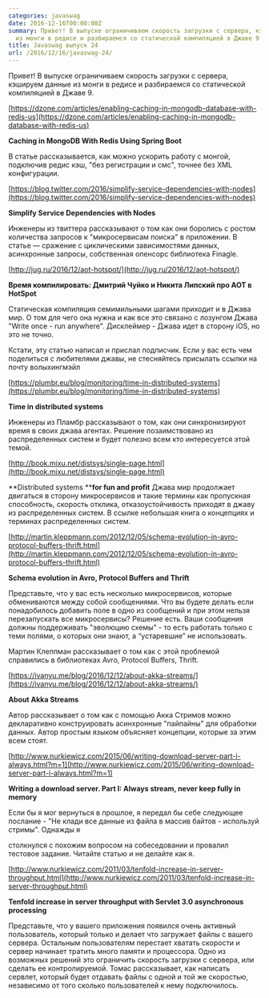 ```yaml
---
categories: javaswag
date: 2016-12-16T00:00:00Z
summary: Привет! В выпуске ограничиваем скорость загрузки с сервера, кэшируем данные
  из монги в редисе и разбираемся со статической компиляцией в Джаве 9.
title: Javaswag выпуск 24
url: /2016/12/16/javaswag-24/
---
```


Привет! В выпуске ограничиваем скорость загрузки с сервера, кэшируем данные из монги в редисе и разбираемся со статической компиляцией в Джаве 9.

[https://dzone.com/articles/enabling-caching-in-mongodb-database-with-redis-us](https://dzone.com/articles/enabling-caching-in-mongodb-database-with-redis-us)

**Caching in MongoDB With Redis Using Spring Boot**

В статье рассказывается, как можно ускорить работу с монгой, подключив редис кэш, "без регистрации и смс", точнее без XML конфигурации. 

[https://blog.twitter.com/2016/simplify-service-dependencies-with-nodes](https://blog.twitter.com/2016/simplify-service-dependencies-with-nodes)

**Simplify Service Dependencies with Nodes**

Инженеры из твиттера рассказывают о том как они боролись с ростом количества запросов к "микросервисам поиска" в приложении. В статье — сражение с циклическими зависимостями данных, асинхронные запросы, собственная опенсорс библиотека Finagle.

[http://jug.ru/2016/12/aot-hotspot/](http://jug.ru/2016/12/aot-hotspot/)

**Время компилировать: Дмитрий Чуйко и Никита Липский про AOT в HotSpot**

Статическая компиляция семимильными шагами приходит и в Джава мир. О том для чего она нужна и как все это связано с лозунгом Джава "Write once - run anywhere".
Дисклеймер - Джава идет в сторону iOS, но это не точно. 

Кстати, эту статью написал и прислал подписчик. Если у вас есть чем поделиться с любителями джавы, не стесняйтесь присылать ссылки на почту волыхингмэйл

[https://plumbr.eu/blog/monitoring/time-in-distributed-systems](https://plumbr.eu/blog/monitoring/time-in-distributed-systems)

**Time in distributed systems**

Инженеры из Пламбр рассказывают о том, как они синхронизируют время в своих джава агентах. Решение позаимствовано из распределенных систем и будет полезно всем кто интересуется этой темой.

[http://book.mixu.net/distsys/single-page.html](http://book.mixu.net/distsys/single-page.html)

**Distributed systems ****for fun and profit**
Джава мир продолжает двигаться в сторону микросервисов и такие термины как пропускная способность, скорость отклика, отказоустойчивость приходят в джаву из распределенных систем. В ссылке небольшая книга о концепциях и терминах распределенных систем. 

[http://martin.kleppmann.com/2012/12/05/schema-evolution-in-avro-protocol-buffers-thrift.html](http://martin.kleppmann.com/2012/12/05/schema-evolution-in-avro-protocol-buffers-thrift.html)

**Schema evolution in Avro, Protocol Buffers and Thrift**

Представьте, что у вас есть несколько микросервисов, которые обмениваются между собой сообщениями. Что вы будете делать если понадобилось добавить поле в одно из сообщений и при этом нельзя перезапускать все микросервисы? Решение есть. Ваши сообщения должны поддерживать "эволюцию схемы" - то есть работать только с теми полями, о которых они знают, а “устаревшие” не использовать.

Мартин Клеппман рассказывает о том как с этой проблемой справились в библиотеках Avro, Protocol Buffers, Thrift.

[https://ivanyu.me/blog/2016/12/12/about-akka-streams/](https://ivanyu.me/blog/2016/12/12/about-akka-streams/)

**About Akka Streams**

Автор рассказывает о том как с помощью Акка Стримов можно декларативно конструировать асинхронные "пайпайны" для обработки данных. Автор простым языком объясняет концепции, которые за этим всем стоят.

[http://www.nurkiewicz.com/2015/06/writing-download-server-part-i-always.html?m=1](http://www.nurkiewicz.com/2015/06/writing-download-server-part-i-always.html?m=1)

**Writing a download server. Part I: Always stream, never keep fully in memory**

Если бы я мог вернуться в прошлое, я передал бы себе следующее послание - "Не клади все данные из файла в массив байтов - используй стримы". Однажды я

столкнулся с похожим вопросом на собеседовании и провалил тестовое задание.  Читайте статью и не делайте как я.

[http://www.nurkiewicz.com/2011/03/tenfold-increase-in-server-throughput.html](http://www.nurkiewicz.com/2011/03/tenfold-increase-in-server-throughput.html)

**Tenfold increase in server throughput with Servlet 3.0 asynchronous processing**

Представьте, что у вашего приложения появился очень активный пользователь, который только и делает что загружает файлы с вашего сервера. Остальным пользователям перестает хватать скорости и сервер начинает тратить много памяти и процессора. Одно из возможных решений это ограничить скорость загрузки с сервера, или сделать ее контролируемой. Томас рассказывает, как написать сервлет, который будет отдавать файлы с одной и той же скоростью, независимо от того сколько пользователей к нему подключилось.

